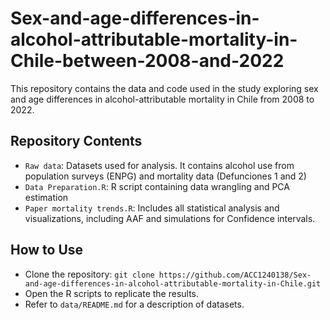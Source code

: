 # Sex-and-age-differences-in-alcohol-attributable-mortality-in-Chile-between-2008-and-2022
This repository contains the data and code used in the study exploring sex and age differences in alcohol-attributable mortality in Chile from 2008 to 2022.

## Repository Contents
- `Raw data`: Datasets used for analysis. It contains alcohol use from population surveys (ENPG) and mortality data (Defunciones 1 and 2)
- `Data Preparation.R`: R script containing data wrangling and PCA estimation
- `Paper mortality trends.R`: Includes all statistical analysis and visualizations, including AAF and simulations for Confidence intervals.

## How to Use
- Clone the repository: `git clone https://github.com/ACC1240138/Sex-and-age-differences-in-alcohol-attributable-mortality-in-Chile.git`
- Open the R scripts to replicate the results.
- Refer to `data/README.md` for a description of datasets.
